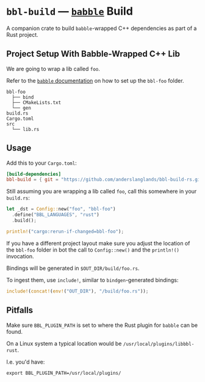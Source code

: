 # `bbl-build` — [`babble`](https://github.com/anderslanglands/babble) Build

A companion crate to build `babble`-wrapped C++ dependencies as part of a Rust
project.

## Project Setup With Babble-Wrapped C++ Lib

We are going to wrap a lib called `foo`.

Refer to the
[`babble` documentation](https://github.com/anderslanglands/babble/blob/main/README.md)
on how to set up the `bbl-foo` folder.

```
bbl-foo
  ├── bind
  ├── CMakeLists.txt
  └── gen
build.rs
Cargo.toml
src
  └── lib.rs
```

## Usage

Add this to your `Cargo.toml`:

```toml
[build-dependencies]
bbl-build = { git = "https://github.com/anderslanglands/bbl-build-rs.git" }
```

Still assuming you are wrapping a lib called `foo`, call this somewhere in your
`build.rs`:

```rust
let _dst = Config::new("foo", "bbl-foo")
  .define("BBL_LANGUAGES", "rust")
  .build();

println!("cargo:rerun-if-changed=bbl-foo");
```

If you have a different project layout make sure you adjust the location of the
`bbl-foo` folder in bot the call to `Config::new()` and the `println!()`
invocation.

Bindings will be generated in `$OUT_DIR/build/foo.rs`.

To ingest them, use `include!`, similar to `bindgen`-generated bindings:

```rust
include!(concat!(env!("OUT_DIR"), "/build/foo.rs"));
```

## Pitfalls

Make sure `BBL_PLUGIN_PATH` is set to where the Rust plugin for `babble` can be
found.

On a Linux system a typical location would be `/usr/local/plugins/libbbl-rust`.

I.e. you'd have:

```shell
export BBL_PLUGIN_PATH=/usr/local/plugins/
```
